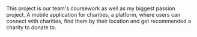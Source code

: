 #
This project is our team's coursework as well as my biggest passion project. A mobile application for charities, a platform, where users can connect with charities, find them by their location and get recommended a charity to donate to. 
